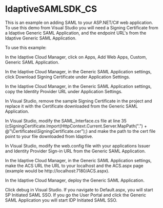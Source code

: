 # IdaptiveSAMLSDK_CS

This is an example on adding SAML to your ASP.NET/C# web application. To use this demo from Visual Studio you will need 
a Signing Certificate from a Idaptive Generic SAML Application, and the endpoint URL's from the Idaptive Generic SAML Application.

To use this example:

In the Idaptive Cloud Manager, click on Apps, Add Web Apps, Custom, Generic SAML Application.

In the Idaptive Cloud Manager, in the Generic SAML Application settings, click Download Signing Certificate under Application Settings.

In the Idaptive Cloud Manager, in the Generic SAML Application settings, copy the Identity Provider URL under Application Settings.

In Visual Studio, remove the sample Signing Certificate in the project and replace it with the Certificate downloaded from the Generic SAML Application.

In Visual Studio, modify the SAML_Interface.cs file at line 35 (cSigningCertificate.Import(HttpContext.Current.Server.MapPath(".") + @"\Certificates\SigningCertificate.cer");) and make the path to the cert file point to your file downloaded from Idaptive.

In Visual Studio, modify the web.config file with your applications Issuer and Identity Provider Sign-in URL from the Generic SAML Application.

In the Idaptive Cloud Manager, in the Generic SAML Application settings, make the ACS URL the URL to your localhost and the ACS.aspx page (example would be http://localhost:7180/ACS.aspx).

In the Idaptive Cloud Manager, deploy the Generic SAML Application.

Click debug in Visual Studio. If you navigate to Default.aspx, you will start SP Initiated SAML SSO. If you go the User Portal and click the Generic SAML Application you will start IDP Initiated SAML SSO.
